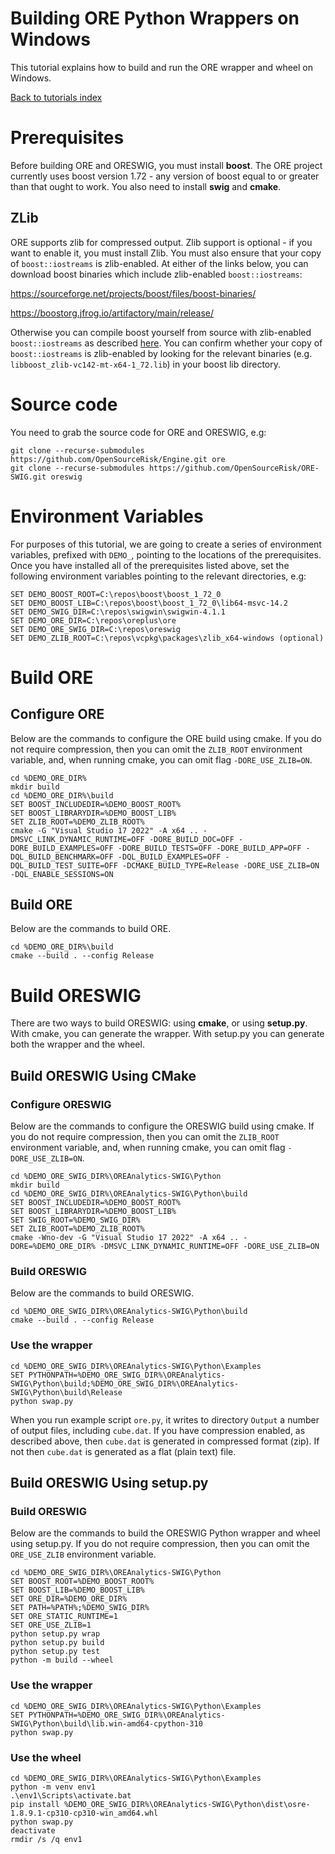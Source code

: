 
# Building ORE Python Wrappers on Windows

This tutorial explains how to build and run the ORE wrapper and wheel on
Windows.

[Back to tutorials index](tutorials.00.index.md)

# Prerequisites

Before building ORE and ORESWIG, you must install **boost**.  The ORE project
currently uses boost version 1.72 - any version of boost equal to or greater
than that ought to work.  You also need to install **swig** and **cmake**.

## ZLib

ORE supports zlib for compressed output.  Zlib support is optional - if you
want to enable it, you must install Zlib.  You must also ensure that your copy
of `boost::iostreams` is zlib-enabled.  At either of the links below, you can
download boost binaries which include zlib-enabled `boost::iostreams`:

https://sourceforge.net/projects/boost/files/boost-binaries/

https://boostorg.jfrog.io/artifactory/main/release/

Otherwise you can compile boost yourself from source with zlib-enabled
`boost::iostreams` as described
[here](https://www.boost.org/doc/libs/1_82_0/libs/iostreams/doc/index.html).
You can confirm whether your copy of `boost::iostreams` is zlib-enabled by
looking for the relevant binaries (e.g. `libboost_zlib-vc142-mt-x64-1_72.lib`)
in your boost lib directory.

# Source code

You need to grab the source code for ORE and ORESWIG, e.g:

    git clone --recurse-submodules https://github.com/OpenSourceRisk/Engine.git ore
    git clone --recurse-submodules https://github.com/OpenSourceRisk/ORE-SWIG.git oreswig

# Environment Variables

For purposes of this tutorial, we are going to create a series of environment
variables, prefixed with `DEMO_`, pointing to the locations of the
prerequisites.  Once you have installed all of the prerequisites listed above,
set the following environment variables pointing to the relevant directories,
e.g:

    SET DEMO_BOOST_ROOT=C:\repos\boost\boost_1_72_0
    SET DEMO_BOOST_LIB=C:\repos\boost\boost_1_72_0\lib64-msvc-14.2
    SET DEMO_SWIG_DIR=C:\repos\swigwin\swigwin-4.1.1
    SET DEMO_ORE_DIR=C:\repos\oreplus\ore
    SET DEMO_ORE_SWIG_DIR=C:\repos\oreswig
    SET DEMO_ZLIB_ROOT=C:\repos\vcpkg\packages\zlib_x64-windows (optional)

# Build ORE

## Configure ORE

Below are the commands to configure the ORE build using cmake.  If you do not
require compression, then you can omit the `ZLIB_ROOT` environment variable,
and, when running cmake, you can omit flag `-DORE_USE_ZLIB=ON`.

    cd %DEMO_ORE_DIR%
    mkdir build
    cd %DEMO_ORE_DIR%\build
    SET BOOST_INCLUDEDIR=%DEMO_BOOST_ROOT%
    SET BOOST_LIBRARYDIR=%DEMO_BOOST_LIB%
    SET ZLIB_ROOT=%DEMO_ZLIB_ROOT%
    cmake -G "Visual Studio 17 2022" -A x64 .. -DMSVC_LINK_DYNAMIC_RUNTIME=OFF -DORE_BUILD_DOC=OFF -DORE_BUILD_EXAMPLES=OFF -DORE_BUILD_TESTS=OFF -DORE_BUILD_APP=OFF -DQL_BUILD_BENCHMARK=OFF -DQL_BUILD_EXAMPLES=OFF -DQL_BUILD_TEST_SUITE=OFF -DCMAKE_BUILD_TYPE=Release -DORE_USE_ZLIB=ON -DQL_ENABLE_SESSIONS=ON

## Build ORE

Below are the commands to build ORE.

    cd %DEMO_ORE_DIR%\build
    cmake --build . --config Release

# Build ORESWIG

There are two ways to build ORESWIG: using **cmake**, or using **setup.py**.
With cmake, you can generate the wrapper.  With setup.py you can generate both
the wrapper and the wheel.

## Build ORESWIG Using CMake

### Configure ORESWIG

Below are the commands to configure the ORESWIG build using cmake.  If you do
not require compression, then you can omit the `ZLIB_ROOT` environment
variable, and, when running cmake, you can omit flag `-DORE_USE_ZLIB=ON`.

    cd %DEMO_ORE_SWIG_DIR%\OREAnalytics-SWIG\Python
    mkdir build
    cd %DEMO_ORE_SWIG_DIR%\OREAnalytics-SWIG\Python\build
    SET BOOST_INCLUDEDIR=%DEMO_BOOST_ROOT%
    SET BOOST_LIBRARYDIR=%DEMO_BOOST_LIB%
    SET SWIG_ROOT=%DEMO_SWIG_DIR%
    SET ZLIB_ROOT=%DEMO_ZLIB_ROOT%
    cmake -Wno-dev -G "Visual Studio 17 2022" -A x64 .. -DORE=%DEMO_ORE_DIR% -DMSVC_LINK_DYNAMIC_RUNTIME=OFF -DORE_USE_ZLIB=ON

### Build ORESWIG

Below are the commands to build ORESWIG.

    cd %DEMO_ORE_SWIG_DIR%\OREAnalytics-SWIG\Python\build
    cmake --build . --config Release

### Use the wrapper

    cd %DEMO_ORE_SWIG_DIR%\OREAnalytics-SWIG\Python\Examples
    SET PYTHONPATH=%DEMO_ORE_SWIG_DIR%\OREAnalytics-SWIG\Python\build;%DEMO_ORE_SWIG_DIR%\OREAnalytics-SWIG\Python\build\Release
    python swap.py

When you run example script `ore.py`, it writes to directory `Output` a number
of output files, including `cube.dat`.  If you have compression enabled, as
described above, then `cube.dat` is generated in compressed format (zip).  If
not then `cube.dat` is generated as a flat (plain text) file.

## Build ORESWIG Using setup.py

### Build ORESWIG

Below are the commands to build the ORESWIG Python wrapper and wheel using
setup.py.  If you do not require compression, then you can omit the
`ORE_USE_ZLIB` environment variable.

    cd %DEMO_ORE_SWIG_DIR%\OREAnalytics-SWIG\Python
    SET BOOST_ROOT=%DEMO_BOOST_ROOT%
    SET BOOST_LIB=%DEMO_BOOST_LIB%
    SET ORE_DIR=%DEMO_ORE_DIR%
    SET PATH=%PATH%;%DEMO_SWIG_DIR%
    SET ORE_STATIC_RUNTIME=1
    SET ORE_USE_ZLIB=1
    python setup.py wrap
    python setup.py build
    python setup.py test
    python -m build --wheel

### Use the wrapper

    cd %DEMO_ORE_SWIG_DIR%\OREAnalytics-SWIG\Python\Examples
    SET PYTHONPATH=%DEMO_ORE_SWIG_DIR%\OREAnalytics-SWIG\Python\build\lib.win-amd64-cpython-310
    python swap.py

### Use the wheel

    cd %DEMO_ORE_SWIG_DIR%\OREAnalytics-SWIG\Python\Examples
    python -m venv env1
    .\env1\Scripts\activate.bat
    pip install %DEMO_ORE_SWIG_DIR%\OREAnalytics-SWIG\Python\dist\osre-1.8.9.1-cp310-cp310-win_amd64.whl
    python swap.py
    deactivate
    rmdir /s /q env1

